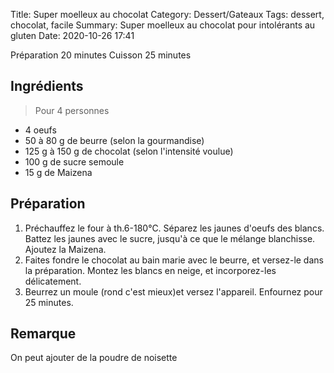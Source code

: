 Title: Super moelleux au chocolat
Category: Dessert/Gateaux
Tags: dessert, chocolat, facile
Summary: Super moelleux au chocolat pour intolérants au gluten
Date:  2020-10-26 17:41

Préparation 20 minutes
Cuisson 25 minutes

## Ingrédients
> Pour 4 personnes
- 4 oeufs 
- 50 à 80 g de beurre (selon la gourmandise)
- 125 g à 150 g de chocolat (selon l'intensité voulue)
- 100 g de sucre semoule
- 15 g de Maizena

## Préparation
1. Préchauffez le four à th.6-180°C. Séparez les jaunes d'oeufs des blancs. Battez les jaunes avec le sucre, jusqu'à ce que le mélange blanchisse. Ajoutez la Maizena.
2. Faites fondre le chocolat au bain marie avec le beurre, et versez-le dans la préparation. Montez les blancs en neige, et incorporez-les délicatement. 
3. Beurrez un moule (rond c'est mieux)et versez l'appareil. Enfournez pour 25 minutes. 

## Remarque 
On peut ajouter de la poudre de noisette